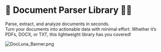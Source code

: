# 🚀 **Document Parser Library** 📑🔎

Parse, extract, and analyze documents in seconds.   
Turn your documents into actionable data with minimal effort. Whether it’s PDFs, DOCX, or TXT, this lightweight library has you covered!

![DocLuna_Banner.png](assets/DocLuna_Banner.png)
